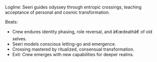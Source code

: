 ﻿---
series: 5
novella: 3
file: S5N3_CH07
type: chapter
pov: Seeri
setting: Entropic crossing â€“ change mastery
word_target_min: 1201
word_target_max: 2299
status: outline
---
Logline: Seeri guides odyssey through entropic crossings, teaching acceptance of personal and cosmic transformation.

Beats:
- Crew endures identity phasing, role reversal, and â€œdeathâ€ of old selves.
- Seeri models conscious letting-go and emergence.
- Crossing mastered by ritualized, consensual transformation.
- Exit: Crew emerges with new capabilities for deeper realms.
